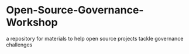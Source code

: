 # Open-Source-Governance-Workshop
a repository for materials to help open source projects tackle governance challenges
